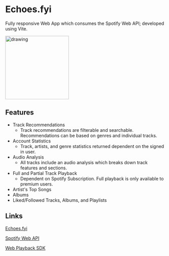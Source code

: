 
# Echoes.fyi

Fully responsive Web App which consumes the Spotify Web API; developed using Vite.


<img src="[drawing.jpg](https://m-mills.com/EchoesTextLogo.png)" alt="drawing" style="width:200px;"/>


## Features

- Track Recommendations
    - Track recommendations are filterable and searchable. Recommendations can be based on genres and individual tracks. 
- Account Statistics
    - Track, artists, and genre statistics returned dependent on the signed in user.
- Audio Analysis
    - All tracks include an audio analysis which breaks down track features and sections.
- Full and Partial Track Playback
    - Dependent on Spotify Subscription. Full playback is only available to premium users. 
- Artist's Top Songs
- Albums
- Liked/Followed Tracks, Albums, and Playlists


## Links

[Echoes.fyi](https://echoes.fyi)

[Spotify Web API](https://developer.spotify.com/documentation/web-api)

[Web Playback SDK](https://developer.spotify.com/documentation/web-playback-sdk)
